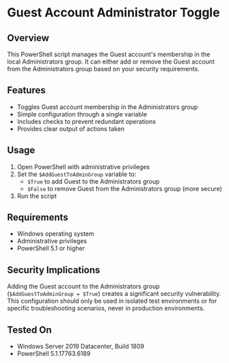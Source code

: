 # Guest Account Administrator Toggle

## Overview
This PowerShell script manages the Guest account's membership in the local Administrators group. It can either add or remove the Guest account from the Administrators group based on your security requirements.

## Features
- Toggles Guest account membership in the Administrators group
- Simple configuration through a single variable
- Includes checks to prevent redundant operations
- Provides clear output of actions taken

## Usage
1. Open PowerShell with administrative privileges
2. Set the `$AddGuestToAdminGroup` variable to:
   - `$True` to add Guest to the Administrators group
   - `$False` to remove Guest from the Administrators group (more secure)
3. Run the script

## Requirements
- Windows operating system
- Administrative privileges
- PowerShell 5.1 or higher

## Security Implications
Adding the Guest account to the Administrators group (`$AddGuestToAdminGroup = $True`) creates a significant security vulnerability. This configuration should only be used in isolated test environments or for specific troubleshooting scenarios, never in production environments.

## Tested On
- Windows Server 2019 Datacenter, Build 1809
- PowerShell 5.1.17763.6189